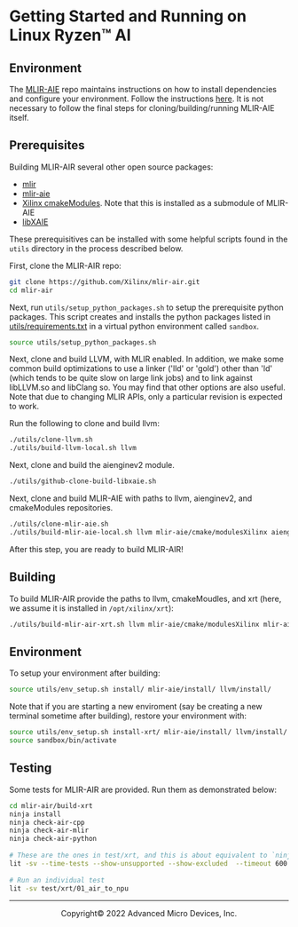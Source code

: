 # Getting Started and Running on Linux Ryzen™ AI

## Environment

The [MLIR-AIE](https://github.com/Xilinx/mlir-aie) repo maintains instructions on how to install dependencies and configure your environment. Follow the instructions [here](https://github.com/Xilinx/mlir-aie/blob/main/docs/buildHostLin.md). It is not necessary to follow the final steps for cloning/building/running MLIR-AIE itself.

## Prerequisites

Building MLIR-AIR several other open source packages:
  - [mlir](https://github.com/llvm/llvm-project/tree/main/mlir)
  - [mlir-aie](https://github.com/Xilinx/mlir-aie)
  - [Xilinx cmakeModules](https://github.com/Xilinx/cmakeModules). Note that this is installed as a submodule of MLIR-AIE
  - [libXAIE](https://github.com/jnider/aie-rt.git)

These prerequisitives can be installed with some helpful scripts found in the ```utils``` directory in the process described below.

First, clone the MLIR-AIR repo:
```bash
git clone https://github.com/Xilinx/mlir-air.git
cd mlir-air
```

Next, run ```utils/setup_python_packages.sh``` to setup the prerequisite python packages. This script creates and installs the python packages listed in [utils/requirements.txt](utils/requirements.txt) in a virtual python environment called ```sandbox```.

```bash
source utils/setup_python_packages.sh
```

Next, clone and build LLVM, with MLIR enabled. In addition, we make some common build optimizations to use a linker ('lld' or 'gold') other than 'ld' (which tends to be quite slow on large link jobs) and to link against libLLVM.so and libClang so. You may find that other options are also useful. Note that due to changing MLIR APIs, only a particular revision is expected to work.

Run the following to clone and build llvm:

```bash
./utils/clone-llvm.sh
./utils/build-llvm-local.sh llvm
```

Next, clone and build the aienginev2 module.
```bash
./utils/github-clone-build-libxaie.sh
```

Next, clone and build MLIR-AIE with paths to llvm, aienginev2, and cmakeModules repositories.
```bash
./utils/clone-mlir-aie.sh
./utils/build-mlir-aie-local.sh llvm mlir-aie/cmake/modulesXilinx aienginev2 mlir-aie
```

After this step, you are ready to build MLIR-AIR!

## Building

To build MLIR-AIR provide the paths to llvm, cmakeMoudles, and xrt (here, we assume it is installed in ```/opt/xilinx/xrt```):
```bash
./utils/build-mlir-air-xrt.sh llvm mlir-aie/cmake/modulesXilinx mlir-aie aienginev2 /opt/xilinx/xrt
```

## Environment

To setup your environment after building:
```bash
source utils/env_setup.sh install/ mlir-aie/install/ llvm/install/
```

Note that if you are starting a new enviroment (say be creating a new terminal sometime after building), restore your environment with:
```bash
source utils/env_setup.sh install-xrt/ mlir-aie/install/ llvm/install/
source sandbox/bin/activate
```

## Testing

Some tests for MLIR-AIR are provided. Run them as demonstrated below:

```bash
cd mlir-air/build-xrt
ninja install
ninja check-air-cpp
ninja check-air-mlir
ninja check-air-python
 
# These are the ones in test/xrt, and this is about equivalent to `ninja check-air-e2e` if you set the LIT_OPS env var appropriately
lit -sv --time-tests --show-unsupported --show-excluded  --timeout 600 -j5 test/xrt
 
# Run an individual test
lit -sv test/xrt/01_air_to_npu
```

-----

<p align="center">Copyright&copy; 2022 Advanced Micro Devices, Inc.</p>